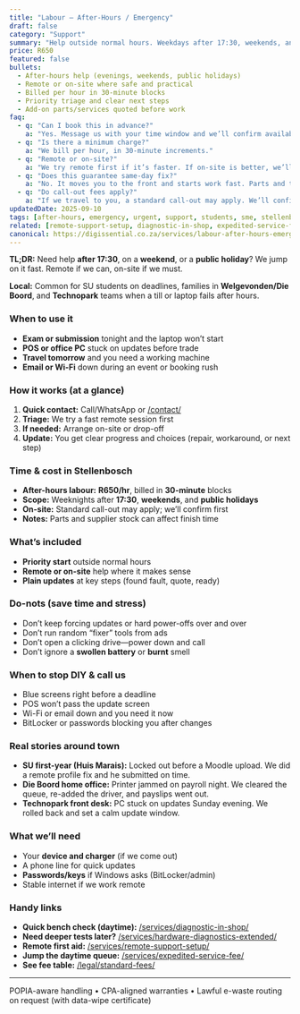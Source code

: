 ```yaml
---
title: "Labour — After-Hours / Emergency"
draft: false
category: "Support"
summary: "Help outside normal hours. Weekdays after 17:30, weekends, and public holidays."
price: R650
featured: false
bullets:
  - After-hours help (evenings, weekends, public holidays)
  - Remote or on-site where safe and practical
  - Billed per hour in 30-minute blocks
  - Priority triage and clear next steps
  - Add-on parts/services quoted before work
faq:
  - q: "Can I book this in advance?"
    a: "Yes. Message us with your time window and we’ll confirm availability."
  - q: "Is there a minimum charge?"
    a: "We bill per hour, in 30-minute increments."
  - q: "Remote or on-site?"
    a: "We try remote first if it’s faster. If on-site is better, we’ll say so."
  - q: "Does this guarantee same-day fix?"
    a: "No. It moves you to the front and starts work fast. Parts and the fault can affect finish time."
  - q: "Do call-out fees apply?"
    a: "If we travel to you, a standard call-out may apply. We’ll confirm before we move."
updatedDate: 2025-09-10
tags: [after-hours, emergency, urgent, support, students, sme, stellenbosch]
related: [remote-support-setup, diagnostic-in-shop, expedited-service-fee, hardware-diagnostics-extended]
canonical: https://digissential.co.za/services/labour-after-hours-emergency/
---
```


**TL;DR:** Need help **after 17:30**, on a **weekend**, or a **public holiday**? We jump on it fast. Remote if we can, on-site if we must.

**Local:** Common for SU students on deadlines, families in **Welgevonden/Die Boord**, and **Technopark** teams when a till or laptop fails after hours.

### When to use it
- **Exam or submission** tonight and the laptop won’t start  
- **POS or office PC** stuck on updates before trade  
- **Travel tomorrow** and you need a working machine  
- **Email or Wi-Fi** down during an event or booking rush

### How it works (at a glance)
1) **Quick contact:** Call/WhatsApp or [/contact/](/contact/)  
2) **Triage:** We try a fast remote session first  
3) **If needed:** Arrange on-site or drop-off  
4) **Update:** You get clear progress and choices (repair, workaround, or next step)

### Time & cost in Stellenbosch
- **After-hours labour:** **R650/hr**, billed in **30-minute** blocks  
- **Scope:** Weeknights after **17:30**, **weekends**, and **public holidays**  
- **On-site:** Standard call-out may apply; we’ll confirm first  
- **Notes:** Parts and supplier stock can affect finish time

### What’s included
- **Priority start** outside normal hours  
- **Remote or on-site** help where it makes sense  
- **Plain updates** at key steps (found fault, quote, ready)

### Do-nots (save time and stress)
- Don’t keep forcing updates or hard power-offs over and over  
- Don’t run random “fixer” tools from ads  
- Don’t open a clicking drive—power down and call  
- Don’t ignore a **swollen battery** or **burnt** smell

### When to stop DIY & call us
- Blue screens right before a deadline  
- POS won’t pass the update screen  
- Wi-Fi or email down and you need it now  
- BitLocker or passwords blocking you after changes

### Real stories around town
- **SU first-year (Huis Marais):** Locked out before a Moodle upload. We did a remote profile fix and he submitted on time.  
- **Die Boord home office:** Printer jammed on payroll night. We cleared the queue, re-added the driver, and payslips went out.  
- **Technopark front desk:** PC stuck on updates Sunday evening. We rolled back and set a calm update window.

### What we’ll need
- Your **device and charger** (if we come out)  
- A phone line for quick updates  
- **Passwords/keys** if Windows asks (BitLocker/admin)  
- Stable internet if we work remote

### Handy links
- **Quick bench check (daytime):** [/services/diagnostic-in-shop/](/services/diagnostic-in-shop/)  
- **Need deeper tests later?** [/services/hardware-diagnostics-extended/](/services/hardware-diagnostics-extended/)  
- **Remote first aid:** [/services/remote-support-setup/](/services/remote-support-setup/)  
- **Jump the daytime queue:** [/services/expedited-service-fee/](/services/expedited-service-fee/)  
- **See fee table:** [/legal/standard-fees/](/legal/standard-fees/)

---

POPIA-aware handling • CPA-aligned warranties • Lawful e-waste routing on request (with data-wipe certificate)
